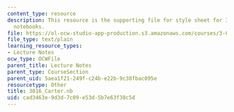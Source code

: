 ```yaml
---
content_type: resource
description: This resource is the supporting file for style sheet for 3.016 mathematica
  notebooks.
file: https://ol-ocw-studio-app-production.s3.amazonaws.com/courses/3-016-mathematics-for-materials-scientists-and-engineers-fall-2005/cad3463e9d3d7c09e53d5b7e63f38c5d_3016_Carter.nb
file_type: text/plain
learning_resource_types:
- Lecture Notes
ocw_type: OCWFile
parent_title: Lecture Notes
parent_type: CourseSection
parent_uid: 5aea1f21-249f-c24b-e22b-9c38fbac095e
resourcetype: Other
title: 3016_Carter.nb
uid: cad3463e-9d3d-7c09-e53d-5b7e63f38c5d
---
```

